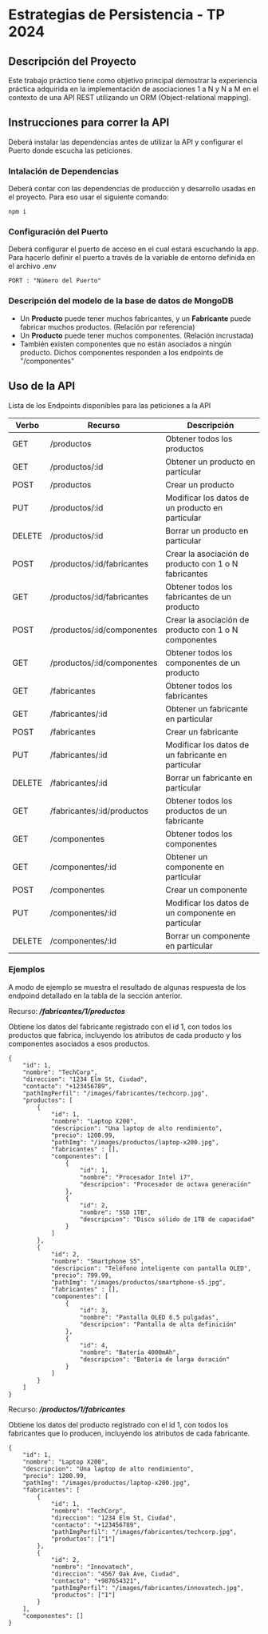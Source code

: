 # Estrategias de Persistencia - TP 2024

## Descripción del Proyecto

Este trabajo práctico tiene como objetivo principal demostrar la experiencia práctica adquirida en la implementación de asociaciones 1 a N y N a M en el contexto de una API REST utilizando un ORM (Object-relational mapping).


## Instrucciones para correr la API

Deberá instalar las dependencias antes de utilizar la API y configurar el Puerto donde escucha las peticiones.

### Intalación de Dependencias

Deberá contar con las dependencias de producción y desarrollo usadas en el proyecto. Para eso usar el siguiente comando:

``npm i``

### Configuración del Puerto

Deberá configurar el puerto de acceso en el cual estará escuchando la app. Para hacerlo definir el puerto a través de la variable de entorno definida en el archivo .env

``PORT : "Número del Puerto"``



### Descripción del modelo de la base de datos de MongoDB

- Un **Producto** puede tener muchos fabricantes, y un **Fabricante** puede fabricar muchos productos. (Relación por referencia)
- Un **Producto** puede tener muchos componentes. (Relación incrustada)
- También existen componentes que no están asociados a ningún producto. Dichos componentes responden a los endpoints de "/componentes"



## Uso de la API

Lista de los Endpoints disponibles para las peticiones a la API

| Verbo  | Recurso                    | Descripción                                           |
| ------ | -------------------------- | ------------------------------------------------------ |
| GET    | /productos                 | Obtener todos los productos                            |
| GET    | /productos/:id             | Obtener un producto en particular                      |
| POST   | /productos                 | Crear un producto                                      |
| PUT    | /productos/:id             | Modificar los datos de un producto en particular       |
| DELETE | /productos/:id             | Borrar un producto en particular                       |
| POST   | /productos/:id/fabricantes | Crear la asociación de producto con 1 o N fabricantes |
| GET    | /productos/:id/fabricantes | Obtener todos los fabricantes de un producto           |
| POST   | /productos/:id/componentes | Crear la asociación de producto con 1 o N componentes |
| GET    | /productos/:id/componentes | Obtener todos los componentes de un producto           |
| GET    | /fabricantes               | Obtener todos los fabricantes                          |
| GET    | /fabricantes/:id           | Obtener un fabricante en particular                    |
| POST   | /fabricantes               | Crear un fabricante                                    |
| PUT    | /fabricantes/:id           | Modificar los datos de un fabricante en particular     |
| DELETE | /fabricantes/:id           | Borrar un fabricante en particular                     |
| GET    | /fabricantes/:id/productos | Obtener todos los productos de un fabricante           |
| GET    | /componentes               | Obtener todos los componentes                          |
| GET    | /componentes/:id           | Obtener un componente en particular                    |
| POST   | /componentes               | Crear un componente                                    |
| PUT    | /componentes/:id           | Modificar los datos de un componente en particular     |
| DELETE | /componentes/:id           | Borrar un componente en particular                     |



### Ejemplos

A modo de ejemplo se muestra el resultado de algunas respuesta de los endpoind detallado en la tabla de la sección anterior.

Recurso:  **_/fabricantes/1/productos_**

Obtiene los datos del fabricante registrado con el id 1, con todos los productos que fabrica, incluyendo los atributos de cada producto y los componentes asociados a esos productos.

```
{
    "id": 1,
    "nombre": "TechCorp",
    "direccion": "1234 Elm St, Ciudad",
    "contacto": "+123456789",
    "pathImgPerfil": "/images/fabricantes/techcorp.jpg",
    "productos": [
        {
            "id": 1,
            "nombre": "Laptop X200",
            "descripcion": "Una laptop de alto rendimiento",
            "precio": 1200.99,
            "pathImg": "/images/productos/laptop-x200.jpg",
            "fabricantes" : [],
            "componentes": [
                {
                    "id": 1,
                    "nombre": "Procesador Intel i7",
                    "descripcion": "Procesador de octava generación"
                },
                {
                    "id": 2,
                    "nombre": "SSD 1TB",
                    "descripcion": "Disco sólido de 1TB de capacidad"
                }
            ]
        },
        {
            "id": 2,
            "nombre": "Smartphone S5",
            "descripcion": "Teléfono inteligente con pantalla OLED",
            "precio": 799.99,
            "pathImg": "/images/productos/smartphone-s5.jpg",
            "fabricantes" : [],
            "componentes": [
                {
                    "id": 3,
                    "nombre": "Pantalla OLED 6.5 pulgadas",
                    "descripcion": "Pantalla de alta definición"
                },
                {
                    "id": 4,
                    "nombre": "Batería 4000mAh",
                    "descripcion": "Batería de larga duración"
                }
            ]
        }
    ]
}
```

Recurso: **_/productos/1/fabricantes_**

Obtiene los datos del producto registrado con el id 1, con todos los fabricantes que lo producen, incluyendo los atributos de cada fabricante.

```
{
    "id": 1,
    "nombre": "Laptop X200",
    "descripcion": "Una laptop de alto rendimiento",
    "precio": 1200.99,
    "pathImg": "/images/productos/laptop-x200.jpg",
    "fabricantes": [
        {
            "id": 1,
            "nombre": "TechCorp",
            "direccion": "1234 Elm St, Ciudad",
            "contacto": "+123456789",
            "pathImgPerfil": "/images/fabricantes/techcorp.jpg",
            "productos": ["1"]
        },
        {
            "id": 2,
            "nombre": "Innovatech",
            "direccion": "4567 Oak Ave, Ciudad",
            "contacto": "+987654321",
            "pathImgPerfil": "/images/fabricantes/innovatech.jpg",
            "productos": ["1"]
        }
    ],
    "componentes": []
}
```
